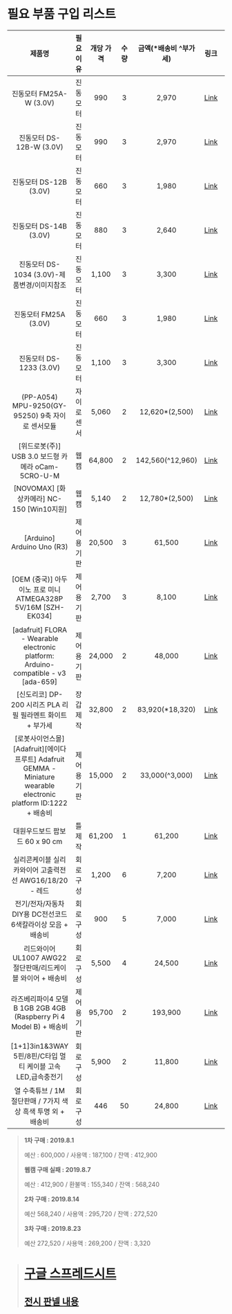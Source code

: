# 필요 부품 구입 리스트

|                            제품명                            |  필요이유   | 개당 가격 | 수량 | 금액(*배송비 ^부가세) |                             링크                             | 구매일(월/일) | 수령일(월/일) |
| :----------------------------------------------------------: | :---------: | :-------: | :--: | :-------------------: | :----------------------------------------------------------: | :-----------: | :-----------: |
|                   진동모터 FM25A-W (3.0V)                    |  진동모터   |    990    |  3   |         2,970         | [Link](http://www.ds-parts.co.kr/goods_detail.php?goodsIdx=17651) |      8/1      |      8/7      |
|                   진동모터 DS-12B-W (3.0V)                   |  진동모터   |    990    |  3   |         2,970         | [Link](http://www.ds-parts.co.kr/goods_detail.php?goodsIdx=17652) |      8/1      |      8/7      |
|                    진동모터 DS-12B (3.0V)                    |  진동모터   |    660    |  3   |         1,980         | [Link](http://www.ds-parts.co.kr/goods_detail.php?goodsIdx=15119) |      8/1      |      8/7      |
|                    진동모터 DS-14B (3.0V)                    |  진동모터   |    880    |  3   |         2,640         | [Link](http://www.ds-parts.co.kr/goods_detail.php?goodsIdx=15120) |      8/1      |      8/7      |
|         진동모터 DS-1034 (3.0V)-제품변경/이미지참조          |  진동모터   |   1,100   |  3   |         3,300         | [Link](http://www.ds-parts.co.kr/goods_detail.php?goodsIdx=15123) |      8/1      |      8/7      |
|                    진동모터 FM25A (3.0V)                     |  진동모터   |    660    |  3   |         1,980         | [Link](http://www.ds-parts.co.kr/goods_detail.php?goodsIdx=15124) |      8/1      |      8/7      |
|                   진동모터 DS-1233 (3.0V)                    |  진동모터   |   1,100   |  3   |         3,300         | [Link](http://www.ds-parts.co.kr/goods_detail.php?goodsIdx=15126) |      8/1      |      8/7      |
|       (PP-A054) MPU-9250(GY-95250) 9축 자이로 센서모듈       | 자이로센서  |   5,060   |  2   |    12,620*(2,500)     | [Link](http://www.ds-parts.co.kr/goods_detail.php?goodsIdx=19284) |      8/1      |      8/7      |
|      [위드로봇(주)] USB 3.0 보드형 카메라 oCam-5CRO-U-M      |    웹캠     |  64,800   |  2   |   142,560(^12,960)    | [Link](https://www.devicemart.co.kr/goods/view?no=12170778)  |       x       |       -       |
|          [NOVOMAX] [화상카메라] NC-150 [Win10지원]           |    웹캠     |   5,140   |  2   |    12,780*(2,500)     | [Link](http://www.compuzone.co.kr/product/product_detail.htm?ProductNo=388297&banner_check=naver&NaPm=ct%3Djys9uqp4%7Cci%3D11d1c5a657255c44fa1abeed2d8f47cf99476616%7Ctr%3Dslc%7Csn%3D116863%7Chk%3Dd4c87b15d6ac21d33d9a272c08a9fb0d5d440577) |       x       |       -       |
|                  [Arduino] Arduino Uno (R3)                  | 제어용 기판 |  20,500   |  3   |        61,500         | [Link](**https://www.devicemart.co.kr/goods/view?no=34404&gclid=Cj0KCQjwv8nqBRDGARIsAHfR9wB_t6giXHmfe214Ka4JcLnTg7pp5crO9203nY0PLMwvegY3XwImyMwaAujEEALw_wcB**) |     8/14      |     8/20      |
| [OEM (중국)] 아두이노 프로 미니 ATMEGA328P 5V/16M [SZH-EK034] | 제어용 기판 |   2,700   |  3   |         8,100         | [Link](**https://www.devicemart.co.kr/goods/view?no=1279096**) |     8/14      |     8/20      |
| [adafruit] FLORA - Wearable electronic platform: Arduino-compatible - v3 [ada-659] | 제어용 기판 |  24,000   |  2   |        48,000         | [Link](**https://www.devicemart.co.kr/goods/view?no=1171234**) |     8/14      |     8/20      |
|  [신도리코] DP-200 시리즈 PLA 리필 필라멘트 화이트 + 부가세  |  장갑 제작  |  32,800   |  2   |    83,920(*18,320)    | [Link](**https://www.devicemart.co.kr/goods/view?no=1349414**) |     8/14      |     8/20      |
| [로봇사이언스몰][Adafruit][에이다프루트] Adafruit GEMMA - Miniature wearable electronic platform ID:1222 + 배송비 | 제어용 기판 |  15,000   |  2   |    33,000(^3,000)     | [Link](**http://www.robotscience.co.kr/goods/view?no=5694**) |     8/14      |     8/16      |
|                대원우드보드 팝보드 60 x 90 cm                |   틀 제작   |  61,200   |  1   |        61,200         | [Link]([**https://www.coupang.com/vp/products/195633776?itemId=562226128&vendorItemId=4477104129&q=%ED%8F%BC%EB%B3%B4%EB%93%9C&itemsCount=36&searchId=071336173b964899916786966938bee2&rank=1&isAddedCart**](https://www.coupang.com/vp/products/195633776?itemId=562226128&vendorItemId=4477104129&q=폼보드&itemsCount=36&searchId=071336173b964899916786966938bee2&rank=1&isAddedCart)**=**) |     8/14      |     8/15      |
|   실리콘케이블 실리카와이어 고출력전선 AWG16/18/20 - 레드    |  회로 구성  |   1,200   |  6   |         7,200         | [Link](http://buy.11st.co.kr/cart/CartAction.tmall?method=getCartList) |     8/23      |     8/28      |
| 전기/전자/자동차 DIY용 DC전선코드 6색칼라이상 모음 + 배송비  |  회로 구성  |    900    |  5   |         7,000         | [Link](http://www.11st.co.kr/product/SellerProductDetail.tmall?method=getSellerProductDetail&prdNo=1412806810&cls=4044&trTypeCd=104) |     8/23      |     8/28      |
| 리드와이어 UL1007 AWG22 절단판매/리드케이블 와이어 + 배송비  |  회로 구성  |   5,500   |  4   |        24,500         | [Link](http://www.11st.co.kr/product/SellerProductDetail.tmall?method=getSellerProductDetail&prdNo=401775988&cls=4044&trTypeCd=104) |     8/23      |     8/28      |
| 라즈베리파이4 모델 B 1GB 2GB 4GB (Raspberry Pi 4 Model B) + 배송비 | 제어용 기판 |  95,700   |  2   |        193,900        | [Link](http://www.11st.co.kr/product/SellerProductDetail.tmall?method=getSellerProductDetail&prdNo=2491599959&trTypeCd=21&trCtgrNo=585021&lCtgrNo=1001445&mCtgrNo=1002991) |     8/23      |     8/28      |
| [1+1]3in1&3WAY 5핀/8핀/C타입 멀티 케이블 고속 LED,급속충전기 |  회로 구성  |   5,900   |  2   |        11,800         | [Link](http://www.11st.co.kr/product/SellerProductDetail.tmall?method=getSellerProductDetail&prdNo=2349856670&trTypeCd=20&trCtgrNo=585021) |     8/23      |     8/28      |
| 열 수축튜브 / 1M 절단판매 / 7가지 색상 흑색 투명 외 + 배송비 |  회로 구성  |    446    |  50  |        24,800         | [Link](https://smartstore.naver.com/atem/products/470628908) |     8/23      |     8/28      |

> __1차 구매 : 2019.8.1__
>
> 예산 : 600,000 / 사용액 : 187,100 / 잔액 : 412,900
>
> __웹캠 구매 실패 : 2019.8.7__
>
> 예산 : 412,900 / 환불액 : 155,340 / 잔액 : 568,240
>
> __2차 구매 : 2019.8.14__
>
> 예산 568,240 / 사용액 : 295,720 / 잔액 : 272,520
>
> __3차 구매 : 2019.8.23__
>
> 예산 272,520 / 사용액 : 269,200 / 잔액 : 3,320

> # [구글 스프레드시트](https://docs.google.com/spreadsheets/d/1rHOdNbFXkqYjk74Dlw1d8c5Au2VQbruWy0pjtlw9Ts8/edit#gid=0)
> ## [전시 판넬 내용](https://docs.google.com/document/d/1FlZvRDMCm3Bd7hVMB6zY9A2_nxm5nnB4CFEvxhJGi9M/edit)

